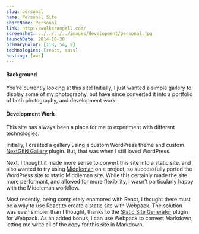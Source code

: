 ```yaml
---
slug: personal
name: Personal Site
shortName: Personal
link: http://walkerangell.com/
screenshot: ../../../../images/development/personal.jpg
launchDate: 2014-10-30
primaryColor: [118, 54, 9]
technologies: [react, sass]
hosting: [aws]
---
```

#### Background

You're currently looking at this site! Initially, I just wanted a simple gallery to display some of my photography, but have since converted it into a portfolio of both photography, and development work.


#### Development Work

This site has always been a place for me to experiment with different technologies.

Initially, I created a gallery using a custom WordPress theme and custom [NextGEN Gallery](https://wordpress.org/plugins/nextgen-gallery/) plugin. But, that was when I still loved WordPress.

Next, I thought it made more sense to convert this site into a static site, and also wanted to try using [Middleman](https://middlemanapp.com/) on a project, so successfully ported the WordPress site to static Middleman site. While this certainly made the site more performant, and allowed for more flexibility, I wasn't particularly happy with the Middleman workflow.

Most recently, being completely enamored with React, I thought there must be a way to use React to create a static site with Webpack. The solution was even simpler than I thought, thanks to the [Static Site Generator](https://github.com/markdalgleish/static-site-generator-webpack-plugin) plugin for Webpack. As an added bonus, I can use Webpack to convert Markdown, letting me write all of the copy for this site in Markdown.

